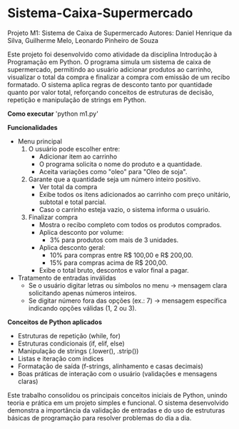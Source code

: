 # Sistema-Caixa-Supermercado
Projeto M1: Sistema de Caixa de Supermercado
Autores: Daniel Henrique da Silva, Guilherme Melo, Leonardo Pinheiro de Souza

Este projeto foi desenvolvido como atividade da disciplina Introdução à Programação em Python.
O programa simula um sistema de caixa de supermercado, permitindo ao usuário adicionar produtos ao carrinho, visualizar o total da compra e finalizar a compra com emissão de um recibo formatado.
O sistema aplica regras de desconto tanto por quantidade quanto por valor total, reforçando conceitos de estruturas de decisão, repetição e manipulação de strings em Python.

**Como executar**
'python m1.py'

**Funcionalidades**
- Menu principal
  1) O usuário pode escolher entre:
      - Adicionar item ao carrinho
      - O programa solicita o nome do produto e a quantidade.
      - Aceita variações como "oleo" para "Oleo de soja".
  2) Garante que a quantidade seja um número inteiro positivo.
      - Ver total da compra
      - Exibe todos os itens adicionados ao carrinho com preço unitário, subtotal e total parcial.
      - Caso o carrinho esteja vazio, o sistema informa o usuário.
  3) Finalizar compra
      - Mostra o recibo completo com todos os produtos comprados.
      - Aplica desconto por volume:
        - 3% para produtos com mais de 3 unidades.
      - Aplica desconto geral:
        - 10% para compras entre R$ 100,00 e R$ 200,00.
        - 15% para compras acima de R$ 200,00.
      - Exibe o total bruto, descontos e valor final a pagar.
- Tratamento de entradas inválidas
    - Se o usuário digitar letras ou símbolos no menu → mensagem clara solicitando apenas números inteiros.
    - Se digitar número fora das opções (ex.: 7) → mensagem específica indicando opções válidas (1, 2 ou 3).

**Conceitos de Python aplicados**
- Estruturas de repetição (while, for)
- Estruturas condicionais (if, elif, else)
- Manipulação de strings (.lower(), .strip())
- Listas e iteração com índices
- Formatação de saída (f-strings, alinhamento e casas decimais)
- Boas práticas de interação com o usuário (validações e mensagens claras)

Este trabalho consolidou os principais conceitos iniciais de Python, unindo teoria e prática em um projeto simples e funcional.
O sistema desenvolvido demonstra a importância da validação de entradas e do uso de estruturas básicas de programação para resolver problemas do dia a dia.
